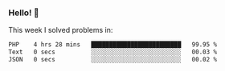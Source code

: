 ### Hello! 👋

This week I solved problems in:

<!--START_SECTION:waka-->

```txt
PHP    4 hrs 28 mins   █████████████████████████   99.95 %
Text   0 secs          ░░░░░░░░░░░░░░░░░░░░░░░░░   00.03 %
JSON   0 secs          ░░░░░░░░░░░░░░░░░░░░░░░░░   00.02 %
```

<!--END_SECTION:waka-->
